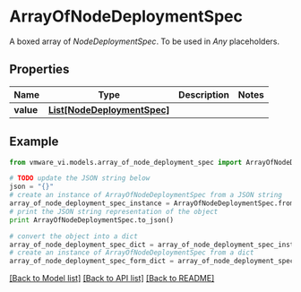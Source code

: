# ArrayOfNodeDeploymentSpec

A boxed array of *NodeDeploymentSpec*. To be used in *Any* placeholders. 

## Properties
Name | Type | Description | Notes
------------ | ------------- | ------------- | -------------
**value** | [**List[NodeDeploymentSpec]**](NodeDeploymentSpec.md) |  | 

## Example

```python
from vmware_vi.models.array_of_node_deployment_spec import ArrayOfNodeDeploymentSpec

# TODO update the JSON string below
json = "{}"
# create an instance of ArrayOfNodeDeploymentSpec from a JSON string
array_of_node_deployment_spec_instance = ArrayOfNodeDeploymentSpec.from_json(json)
# print the JSON string representation of the object
print ArrayOfNodeDeploymentSpec.to_json()

# convert the object into a dict
array_of_node_deployment_spec_dict = array_of_node_deployment_spec_instance.to_dict()
# create an instance of ArrayOfNodeDeploymentSpec from a dict
array_of_node_deployment_spec_form_dict = array_of_node_deployment_spec.from_dict(array_of_node_deployment_spec_dict)
```
[[Back to Model list]](../README.md#documentation-for-models) [[Back to API list]](../README.md#documentation-for-api-endpoints) [[Back to README]](../README.md)


